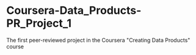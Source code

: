 # Coursera-Data_Products-PR_Project_1
The first peer-reviewed project in the Coursera "Creating Data Products" course
